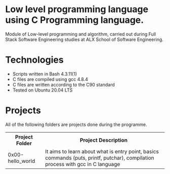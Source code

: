 # Low level programming language using C Programming language.

<p>Module of Low-level programming and algorithm, carried out during Full Stack Software Engineering studies at ALX School of Software Engineering.</p>

# Technologies
<ul>
  <li>Scripts written in Bash 4.3.11(1)</li>
  <li>C files are compiled using gcc 4.8.4</li>
  <li>C files are written according to the C90 standard</li>
  <li>Tested on Ubuntu 20.04 LTS</li>
 </ul>
 
 # Projects
 
 <p>All of the following folders are projects done during the programme.</p>
 <table>
  <tr>
    <th>Project Folder</th>
    <th>Project Description</th>
  </tr>
  
  <tr>
    <td><a>0x00-hello_world</a></td>
    <td>It aims to learn about what is entry point, basics commands (puts, printf, putchar), compilation process with gcc in C language</td>
  </tr>
 </table>
  
